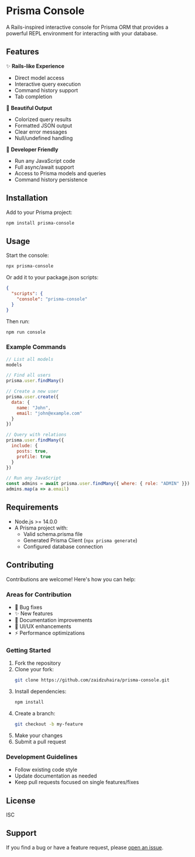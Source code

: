# Prisma Console

A Rails-inspired interactive console for Prisma ORM that provides a powerful REPL environment for interacting with your database.

## Features

✨ **Rails-like Experience**
- Direct model access
- Interactive query execution
- Command history support
- Tab completion

🎨 **Beautiful Output**
- Colorized query results
- Formatted JSON output
- Clear error messages
- Null/undefined handling

🔧 **Developer Friendly**
- Run any JavaScript code
- Full async/await support
- Access to Prisma models and queries
- Command history persistence

## Installation

Add to your Prisma project:

```bash
npm install prisma-console
```

## Usage

Start the console:

```bash
npx prisma-console
```

Or add it to your package.json scripts:
```json
{
  "scripts": {
    "console": "prisma-console"
  }
}
```

Then run:
```bash
npm run console
```

### Example Commands

```javascript
// List all models
models

// Find all users
prisma.user.findMany()

// Create a new user
prisma.user.create({ 
  data: { 
    name: "John",
    email: "john@example.com"
  }
})

// Query with relations
prisma.user.findMany({
  include: {
    posts: true,
    profile: true
  }
})

// Run any JavaScript
const admins = await prisma.user.findMany({ where: { role: "ADMIN" }})
admins.map(a => a.email)
```

## Requirements

- Node.js >= 14.0.0
- A Prisma project with:
  - Valid schema.prisma file
  - Generated Prisma Client (`npx prisma generate`)
  - Configured database connection

## Contributing

Contributions are welcome! Here's how you can help:

### Areas for Contribution

- 🐛 Bug fixes
- ✨ New features
- 📝 Documentation improvements
- 🎨 UI/UX enhancements
- ⚡ Performance optimizations

### Getting Started

1. Fork the repository
2. Clone your fork:
   ```bash
   git clone https://github.com/zaidzuhaira/prisma-console.git
   ```
3. Install dependencies:
   ```bash
   npm install
   ```
4. Create a branch:
   ```bash
   git checkout -b my-feature
   ```
5. Make your changes
6. Submit a pull request

### Development Guidelines

- Follow existing code style
- Update documentation as needed
- Keep pull requests focused on single features/fixes

## License

ISC

## Support

If you find a bug or have a feature request, please [open an issue](https://github.com/zaidzuhaira/prisma-console/issues).
